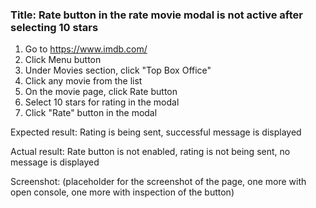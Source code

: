 ### Title: Rate button in the rate movie modal is not active after selecting 10 stars
1. Go to https://www.imdb.com/
2. Click Menu button
3. Under Movies section, click "Top Box Office"
4. Click any movie from the list
5. On the movie page, click Rate button
6. Select 10 stars for rating in the modal
7. Click "Rate" button in the modal

Expected result: Rating is being sent, successful message is displayed

Actual result: Rate button is not enabled, rating is not being sent, no message is displayed

Screenshot: (placeholder for the screenshot of the page, one more with open console, one more with inspection of the button)
